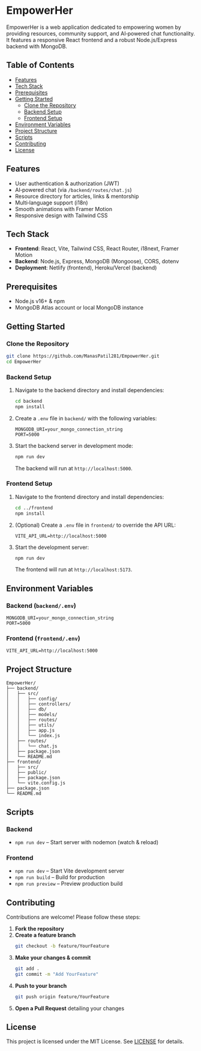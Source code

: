 
# EmpowerHer

EmpowerHer is a web application dedicated to empowering women by providing resources, community support, and AI‑powered chat functionality. It features a responsive React frontend and a robust Node.js/Express backend with MongoDB.

## Table of Contents
- [Features](#features)
- [Tech Stack](#tech-stack)
- [Prerequisites](#prerequisites)
- [Getting Started](#getting-started)  
  - [Clone the Repository](#clone-the-repository)  
  - [Backend Setup](#backend-setup)  
  - [Frontend Setup](#frontend-setup)  
- [Environment Variables](#environment-variables)
- [Project Structure](#project-structure)
- [Scripts](#scripts)
- [Contributing](#contributing)
- [License](#license)

## Features
- User authentication & authorization (JWT)
- AI‑powered chat (via `/backend/routes/chat.js`)
- Resource directory for articles, links & mentorship
- Multi‑language support (i18n)
- Smooth animations with Framer Motion
- Responsive design with Tailwind CSS

## Tech Stack
- **Frontend**: React, Vite, Tailwind CSS, React Router, i18next, Framer Motion  
- **Backend**: Node.js, Express, MongoDB (Mongoose), CORS, dotenv  
- **Deployment**: Netlify (frontend), Heroku/Vercel (backend)

## Prerequisites
- Node.js v16+ & npm  
- MongoDB Atlas account or local MongoDB instance

## Getting Started

### Clone the Repository
```bash
git clone https://github.com/ManasPatil281/EmpowerHer.git
cd EmpowerHer
```

### Backend Setup
1. Navigate to the backend directory and install dependencies:
   ```bash
   cd backend
   npm install
   ```
2. Create a `.env` file in `backend/` with the following variables:
   ```env
   MONGODB_URI=your_mongo_connection_string
   PORT=5000
   ```
3. Start the backend server in development mode:
   ```bash
   npm run dev
   ```
   The backend will run at `http://localhost:5000`.

### Frontend Setup
1. Navigate to the frontend directory and install dependencies:
   ```bash
   cd ../frontend
   npm install
   ```
2. (Optional) Create a `.env` file in `frontend/` to override the API URL:
   ```env
   VITE_API_URL=http://localhost:5000
   ```
3. Start the development server:
   ```bash
   npm run dev
   ```
   The frontend will run at `http://localhost:5173`.

## Environment Variables

### Backend (`backend/.env`)
```env
MONGODB_URI=your_mongo_connection_string
PORT=5000
```

### Frontend (`frontend/.env`)
```env
VITE_API_URL=http://localhost:5000
```

## Project Structure
```
EmpowerHer/
├── backend/
│   ├── src/
│   │   ├── config/
│   │   ├── controllers/
│   │   ├── db/
│   │   ├── models/
│   │   ├── routes/
│   │   ├── utils/
│   │   ├── app.js
│   │   └── index.js
│   ├── routes/
│   │   └── chat.js
│   ├── package.json
│   └── README.md
├── frontend/
│   ├── src/
│   ├── public/
│   ├── package.json
│   └── vite.config.js
├── package.json
└── README.md
```

## Scripts
### Backend
- `npm run dev` – Start server with nodemon (watch & reload)

### Frontend
- `npm run dev` – Start Vite development server  
- `npm run build` – Build for production  
- `npm run preview` – Preview production build

## Contributing
Contributions are welcome! Please follow these steps:
1. **Fork the repository**  
2. **Create a feature branch**  
   ```bash
   git checkout -b feature/YourFeature
   ```  
3. **Make your changes & commit**  
   ```bash
   git add .
   git commit -m "Add YourFeature"
   ```  
4. **Push to your branch**  
   ```bash
   git push origin feature/YourFeature
   ```  
5. **Open a Pull Request** detailing your changes

## License
This project is licensed under the MIT License. See [LICENSE](LICENSE) for details.
```
